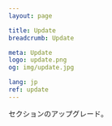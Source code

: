 ```yaml
---
layout: page

title: Update
breadcrumb: Update

meta: Update
logo: update.png
og: img/update.jpg

lang: jp
ref: update
---
```


セクションのアップグレード。
